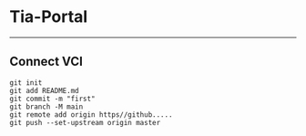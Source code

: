 # Tia-Portal
---
## Connect VCI
```
git init
git add README.md
git commit -m "first"
git branch -M main
git remote add origin https//github.....
git push --set-upstream origin master
```
